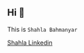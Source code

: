 ## Hi 👋

This is `Shahla Bahmanyar`


[Shahla Linkedin](https://www.linkedin.com/in/shahla-bahmanyar)


